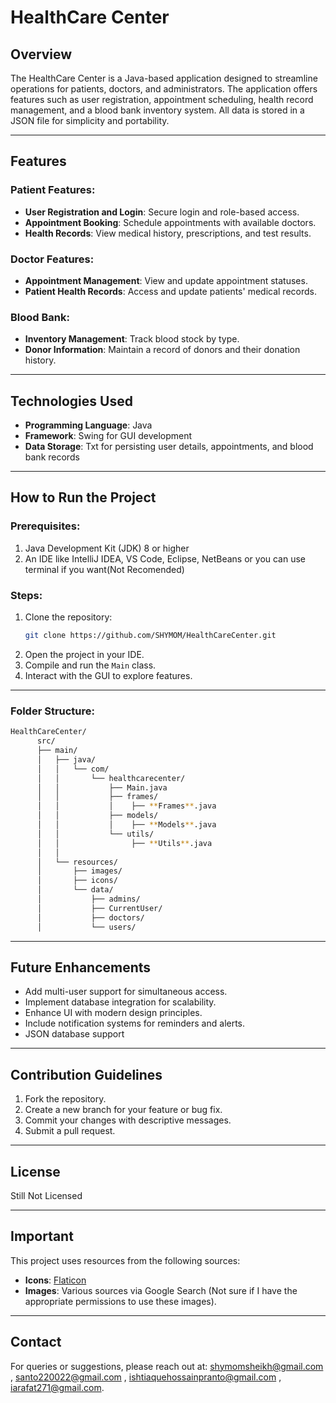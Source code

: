 # HealthCare Center

## Overview

The HealthCare Center is a Java-based application designed to streamline operations for patients, doctors, and administrators. The application offers features such as user registration, appointment scheduling, health record management, and a blood bank inventory system. All data is stored in a JSON file for simplicity and portability.

---

## Features

### Patient Features:

- **User Registration and Login**: Secure login and role-based access.
- **Appointment Booking**: Schedule appointments with available doctors.
- **Health Records**: View medical history, prescriptions, and test results.

### Doctor Features:

- **Appointment Management**: View and update appointment statuses.
- **Patient Health Records**: Access and update patients' medical records.

### Blood Bank:

- **Inventory Management**: Track blood stock by type.
- **Donor Information**: Maintain a record of donors and their donation history.

---

## Technologies Used

- **Programming Language**: Java
- **Framework**: Swing for GUI development
- **Data Storage**: Txt for persisting user details, appointments, and blood bank records

---

## How to Run the Project

### Prerequisites:

1. Java Development Kit (JDK) 8 or higher
2. An IDE like IntelliJ IDEA, VS Code, Eclipse, NetBeans or you can use terminal if you want(Not Recomended)

### Steps:

1. Clone the repository:
   ```bash
   git clone https://github.com/SHYMOM/HealthCareCenter.git
   ```
2. Open the project in your IDE.
3. Compile and run the `Main` class.
4. Interact with the GUI to explore features.

---

### Folder Structure:

```bash
HealthCareCenter/
      src/
      ├── main/
      │   ├── java/
      │   │   └── com/
      │   │       └── healthcarecenter/
      │   │           ├── Main.java
      │   │           ├── frames/
      │   │           │    ├── **Frames**.java
      │   │           ├── models/
      │   │           │    ├── **Models**.java
      │   │           └── utils/
      │   │                ├── **Utils**.java
      │   │
      │   └── resources/
      │       ├── images/
      │       ├── icons/
      │       └── data/
      │           ├── admins/
      │           ├── CurrentUser/
      │           ├── doctors/
      │           └── users/

```

---

## Future Enhancements

- Add multi-user support for simultaneous access.
- Implement database integration for scalability.
- Enhance UI with modern design principles.
- Include notification systems for reminders and alerts.
- JSON database support

---

## Contribution Guidelines

1. Fork the repository.
2. Create a new branch for your feature or bug fix.
3. Commit your changes with descriptive messages.
4. Submit a pull request.

---

## License

Still Not Licensed

---

## Important

This project uses resources from the following sources:

- **Icons**: [Flaticon](https://www.flaticon.com)
- **Images**: Various sources via Google Search (Not sure if I have the appropriate permissions to use these images).

---

## Contact

For queries or suggestions, please reach out at: shymomsheikh@gmail.com , santo220022@gmail.com , ishtiaquehossainpranto@gmail.com , iarafat271@gmail.com.

